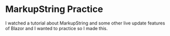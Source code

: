# MarkupString Practice
I watched a tutorial about MarkupString and some other live update features of Blazor and I wanted to practice so I made this.